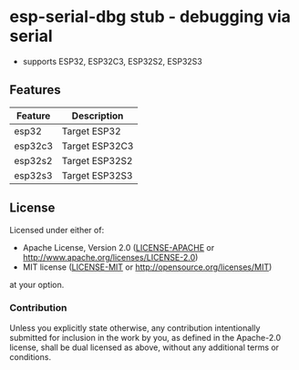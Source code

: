 # esp-serial-dbg stub - debugging via serial

- supports ESP32, ESP32C3, ESP32S2, ESP32S3

## Features

|Feature|Description|
|---|---|
|esp32|Target ESP32|
|esp32c3|Target ESP32C3|
|esp32s2|Target ESP32S2|
|esp32s3|Target ESP32S3|

## License

Licensed under either of:

- Apache License, Version 2.0 ([LICENSE-APACHE](LICENSE-APACHE) or http://www.apache.org/licenses/LICENSE-2.0)
- MIT license ([LICENSE-MIT](LICENSE-MIT) or http://opensource.org/licenses/MIT)

at your option.

### Contribution

Unless you explicitly state otherwise, any contribution intentionally submitted for inclusion in
the work by you, as defined in the Apache-2.0 license, shall be dual licensed as above, without
any additional terms or conditions.

